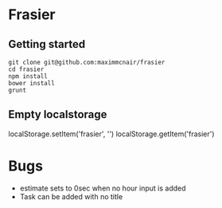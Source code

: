 # Frasier

## Getting started

```
git clone git@github.com:maximmcnair/frasier
cd frasier
npm install
bower install
grunt
```

## Empty localstorage

localStorage.setItem('frasier', '')
localStorage.getItem('frasier')


# Bugs
- estimate sets to 0sec when no hour input is added
- Task can be added with no title

